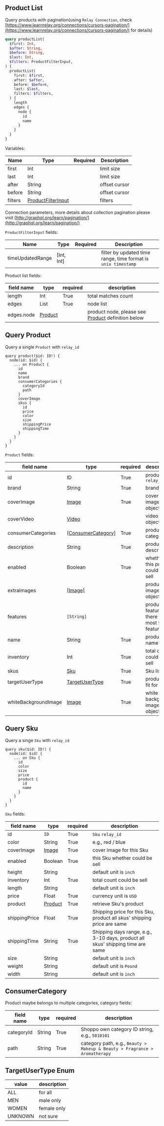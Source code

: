 ## Product List

Query products with pagination(using `Relay Connection`, check [https://www.learnrelay.org/connections/cursors-pagination/](https://www.learnrelay.org/connections/cursors-pagination/) for details)

```graphql
query productList(
  $first: Int,
  $after: String,
  $before: String,
  $last: Int,
  $filters: ProductFilterInput,
) {
  productList(
    first: $first,
    after: $after,
    before: $before,
    last: $last,
    filters: $filters,
  ) {
    length
    edges {
      node {
        id
        name
      }
    }
  }
}
```

Variables:

Name | Type | Required | Description
--- | --- | --- | ---
first | Int | | limit size
last | Int | | limit size
after | String | | offset cursor
before | String | | offset cursor
filters | [ProductFilterInput](#productFilterInput) | | filters

Connection parameters, more details about collection pagination please visit [http://graphql.org/learn/pagination/](http://graphql.org/learn/pagination/)

<a name="productFilterInput" />

`ProductFilterInput` fields:

Name | Type | Required | Description
--- | --- | --- | ---
timeUpdatedRange | [Int, Int] | | filter by updated time range, time format is `unix timestamp`

Product list fields:

field name | type | required | description
--- | --- | --- | ---
length | Int | True | total matches count
edges | List | True | node list
edges.node | [Product](#productNode) | | product node, please see [Product](#productNode) definition below

<a name="product" />

## Query Product
Query a single `Product` with `relay_id`

```
query product($id: ID!) {
  node(id: $id) {
    ... on Product {
      id
      name
      brand
      consumerCategories {
        categoryId
        path
      }
      coverImage
      skus {
        id
        price
        color
        size
        shippingPrice
        shippingTime
      }
    }
  }
}
```

<a name="productNode" />

`Product` fields:

field name | type | required | description
--- | --- | --- | ---
id | ID | True | product `relay_id`
brand | String | True | brand name
coverImage | [Image](./image_and_video.md#image) | True | cover image object
coverVideo | [Video](./image_and_video.md#video) | | video object
consumerCategories | [[ConsumerCategory](#consumerCategory)] | True | product categories
description | String | True | product description
enabled | Boolean | True | whether this product could be sell
extraImages | [[Image]](./image_and_video.md#image) | | product images list object
features | `[String]` | | product features, there are at most `5` features
name | String | True | product name
inventory | Int | True | total count could to sell
skus | [Sku](#skuNode) | True | Sku list
targetUserType | [TargetUserType](#targetUserType) | True | product is fit for
whiteBackgroundImage | [Image](./image_and_video.md#image) | True | white background image object

<a name="sku" />

## Query Sku
Query a singe `Sku` with `relay_id`

```
query sku($id: ID!) {
  node(id: $id) {
    ... on Sku {
      id
      color
      size
      price
      product {
        id
        name
      }
    }
  }
}
```

<a name="skuNode" />

`Sku` fields:

field name | type | required | description
--- | --- | --- | ---
id | `ID` | True | `Sku` `relay_id`
color | String | True | e.g., red / blue
coverImage | [Image](./image_and_video.md#image) | True | cover image for this Sku
enabled | Boolean | True | this Sku whether could be sell
height | String | | default unit is `inch`
inventory | Int | True | total count could be sell
length | String | | default unit is `inch`
price | Float | True | currency unit is `USD`
product | [Product](#productNode) | True | retrieve Sku's product
shippingPrice | Float | True | Shipping price for this Sku, product all skus' shipping price are same
shippingTime | String | True | Shipping days range, e.g., 3-10 days, product all skus' shipping time are same
size | String | | default unit is `inch`
weight | String | | default unit is `Pound`
width | String | | default unit is `inch`

<a name="consumerCategory" />

## ConsumerCategory

Product maybe belongs to multiple categories, category fields:

field name | type | required | description
--- | --- | --- | ---
categoryId | String | True | Shoppo own category ID string, e.g., `5010101`
path | String | True | category path, e.g., `Beauty > Makeup & Beauty > Fragrance > Aromatherapy`

<a name="targetUserType" />

## TargetUserType Enum

value | description
--- | ---
ALL | for all
MEN | male only
WOMEN | female only
UNKNOWN | not sure
